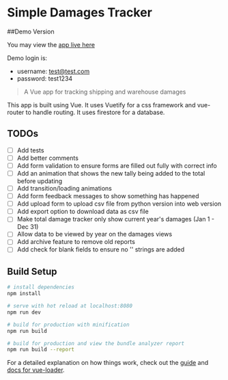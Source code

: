# Simple Damages Tracker

##Demo Version

You may view the [app live here](https://fir-damage-tracker.firebaseapp.com/)

Demo login is:

- username: test@test.com
- password: test1234

> A Vue app for tracking shipping and warehouse damages

This app is built using Vue. It uses Vuetify for a css framework and vue-router to handle routing. It uses firestore for a database.

## TODOs

- [ ] Add tests
- [ ] Add better comments
- [ ] Add form validation to ensure forms are filled out fully with correct info
- [ ] Add an animation that shows the new tally being added to the total before updating
- [ ] Add transition/loading animations
- [ ] Add form feedback messages to show something has happened
- [ ] Add upload form to upload csv file from python version into web version
- [ ] Add export option to download data as csv file
- [ ] Make total damage tracker only show current year's damages (Jan 1 - Dec 31)
- [ ] Allow data to be viewed by year on the damages views
- [ ] Add archive feature to remove old reports
- [ ] Add check for blank fields to ensure no '' strings are added

## Build Setup

```bash
# install dependencies
npm install

# serve with hot reload at localhost:8080
npm run dev

# build for production with minification
npm run build

# build for production and view the bundle analyzer report
npm run build --report
```

For a detailed explanation on how things work, check out the [guide](http://vuejs-templates.github.io/webpack/) and [docs for vue-loader](http://vuejs.github.io/vue-loader).
